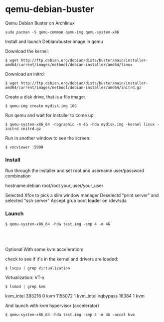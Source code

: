 # qemu-debian-buster


Qemu Debian Buster on Archlinux
```
sudo pacman -S qemu-common qemu-img qemu-system-x86
```
Install and launch Debian/buster image in qemu


Download the kernel:
```
$ wget http://ftp.debian.org/debian/dists/buster/main/installer-amd64/current/images/netboot/debian-installer/amd64/linux
```
Download an initrd:
```
$ wget http://ftp.debian.org/debian/dists/buster/main/installer-amd64/current/images/netboot/debian-installer/amd64/initrd.gz
```
Create a disk drive, that is a file image:
```
$ qemu-img create mydisk.img 10G
```
Run qemu and wait for installer to come up:
```
$ qemu-system-x86_64 -nographic -m 4G -hda mydisk.img -kernel linux -initrd initrd.gz
```
Run in another window to see the screen:
```
$ vncviewer :5900
```

### Install

Run through the installer and set root and username user/password combination

hostname:debian
root/root
your_user/your_user

Selected Xfce to pick a slim window manager
Deselectd "print server" and selected "ssh server"
Accept grub boot loader on /dev/sda

### Launch

```
$ qemu-system-x86_64 -hda test.img -smp 4 -m 4G
```


<br>
<br>
<br>
Optional With some kvm acceleration:

check to see if it's in the kernel and drivers are loaded: 

```
$ lscpu | grep Virtualization
```
Virtualization:                     VT-x

```
$ lsmod | grep kvm
```
kvm_intel             393216  0
kvm                  1155072  1 kvm_intel
irqbypass              16384  1 kvm


And launch with kvm hypervisor (accelerator)
```
$ qemu-system-x86_64 -hda test.img -smp 4 -m 4G -accel kvm 
```




